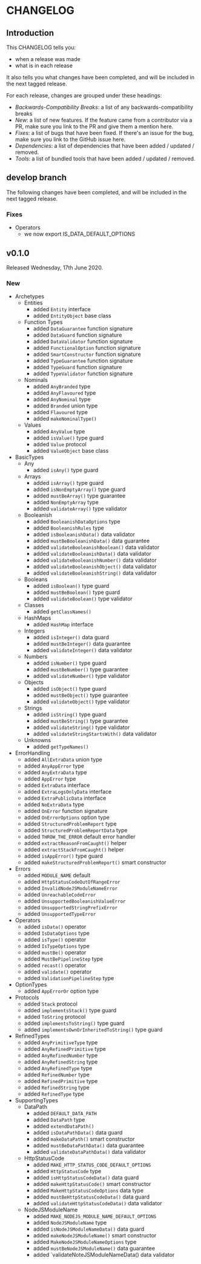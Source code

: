 # CHANGELOG

## Introduction

This CHANGELOG tells you:

* when a release was made
* what is in each release

It also tells you what changes have been completed, and will be included in the next tagged release.

For each release, changes are grouped under these headings:

* _Backwards-Compatibility Breaks_: a list of any backwards-compatibility breaks
* _New_: a list of new features. If the feature came from a contributor via a PR, make sure you link to the PR and give them a mention here.
* _Fixes_: a list of bugs that have been fixed. If there's an issue for the bug, make sure you link to the GitHub issue here.
* _Dependencies_: a list of dependencies that have been added / updated / removed.
* _Tools_: a list of bundled tools that have been added / updated / removed.

## develop branch

The following changes have been completed, and will be included in the next tagged release.

### Fixes

* Operators
  - we now export IS_DATA_DEFAULT_OPTIONS

## v0.1.0

Released Wednesday, 17th June 2020.

### New

* Archetypes
  * Entities
    - added `Entity` interface
    - added `EntityObject` base class
  * Function Types
    - added `DataGuarantee` function signature
    - added `DataGuard` function signature
    - added `DataValidator` function signature
    - added `FunctionalOption` function signature
    - added `SmartConstructor` function signature
    - added `TypeGuarantee` function signature
    - added `TypeGuard` function signature
    - added `TypeValidator` function signature
  * Nominals
    - added `AnyBranded` type
    - added `AnyFlavoured` type
    - added `AnyNominal` type
    - added `Branded` union type
    - added `Flavoured` type
    - added `makeNominalType()`
  * Values
    - added `AnyValue` type
    - added `isValue()` type guard
    - added `Value` protocol
    - added `ValueObject` base class
* BasicTypes
  * Any
    - added `isAny()` type guard
  * Arrays
    - added `isArray()` type guard
    - added `isNonEmptyArray()` type guard
    - added `mustBeArray()` type guarantee
    - added `NonEmptyArray` type
    - added `validateArray()` type validator
  * Booleanish
    - added `BooleanishDataOptions` type
    - added `BooleanishRules` type
    - added `isBooleanishData()` data validator
    - added `mustBeBooleanishData()` data guarantee
    - added `validateBooleanishBoolean()` data validator
    - added `validateBooleanishData()` data validator
    - added `validateBooleanishNumber()` data validator
    - added `validateBooleanishObject()` data validator
    - added `validateBooleanishString()` data validator
  * Booleans
    - added `isBoolean()` type guard
    - added `mustBeBoolean()` type guard
    - added `validateBoolean()` type validator
  * Classes
    - added `getClassNames()`
  * HashMaps
    - added `HashMap` interface
  * Integers
    - added `isInteger()` data guard
    - added `mustBeInteger()` data guarantee
    - added `validateInteger()` data validator
  * Numbers
    - added `isNumber()` type guard
    - added `mustBeNumber()` type guarantee
    - added `validateNumber()` type validator
  * Objects
    - added `isObject()` type guard
    - added `mustBeObject()` type guarantee
    - added `validateObject()` type validator
  * Strings
    - added `isString()` type guard
    - added `mustBeString()` type guarantee
    - added `validateString()` type validator
    - added `validateStringStartsWith()` data validator
  * Unknowns
    - added `getTypeNames()`
* ErrorHandling
  - added `AllExtraData` union type
  - added `AnyAppError` type
  - added `AnyExtraData` type
  - added `AppError` type
  - added `ExtraData` interface
  - added `ExtraLogsOnlyData` interface
  - added `ExtraPublicData` interface
  - added `NoExtraData` type
  - added `OnError` function signature
  - added `OnErrorOptions` option type
  - added `StructuredProblemReport` type
  - added `StructuredProblemReportData` type
  - added `THROW_THE_ERROR` default error handler
  - added `extractReasonFromCaught()` helper
  - added `extractStackFromCaught()` helper
  - added `isAppError()` type guard
  - added `makeStructuredProblemReport()` smart constructor
* Errors
  - added `MODULE_NAME` default
  - added `HttpStatusCodeOutOfRangeError`
  - added `InvalidNodeJSModuleNameError`
  - added `UnreachableCodeError`
  - added `UnsupportedBooleanishValueError`
  - added `UnsupportedStringPrefixError`
  - added `UnsupportedTypeError`
* Operators
  - added `isData()` operator
  - added `IsDataOptions` type
  - added `isType()` operator
  - added `IsTypeOptions` type
  - added `mustBe()` operator
  - added `MustBePipelineStep` type
  - added `recast()` operator
  - added `validate()` operator
  - added `ValidationPipelineStep` type
* OptionTypes
  - added `AppErrorOr` option type
* Protocols
  - added `Stack` protocol
  - added `implementsStack()` type guard
  - added `ToString` protocol
  - added `implementsToString()` type guard
  - added `implementsOwnOrInheritedToString()` type guard
* RefinedTypes
  - added `AnyPrimitiveType` type
  - added `AnyRefinedPrimitive` type
  - added `AnyRefinedNumber` type
  - added `AnyRefinedString` type
  - added `AnyRefinedType` type
  - added `RefinedNumber` type
  - added `RefinedPrimitive` type
  - added `RefinedString` type
  - added `RefinedType` type
* SupportingTypes
  * DataPath
    - added `DEFAULT_DATA_PATH`
    - added `DataPath` type
    - added `extendDataPath()`
    - added `isDataPathData()` data guard
    - added `makeDataPath()` smart constructor
    - added `mustBeDataPathData()` data guarantee
    - added `validateDataPathData()` data validator
  * HttpStatusCode
    - added `MAKE_HTTP_STATUS_CODE_DEFAULT_OPTIONS`
    - added `HttpStatusCode` type
    - added `isHttpStatusCodeData()` data guard
    - added `makeHttpStatusCode()` smart constructor
    - added `MakeHttpStatusCodeOptions` data type
    - added `mustBeHttpStatusCodeData()` data guard
    - added `validateHttpStatusCodeData()` data validator
  * NodeJSModuleName
    - added `MAKE_NODEJS_MODULE_NAME_DEFAULT_OPTIONS`
    - added `NodeJSModuleName` type
    - added `isNodeJSModuleNameData()` data guard
    - added `makeNodeJSModuleName()` smart constructor
    - added `MakeNodeJSModuleNameOptions` type
    - added `mustBeNodeJSModuleName()` data guarantee
    - added `validateNoteJSModuleNameData() data validator